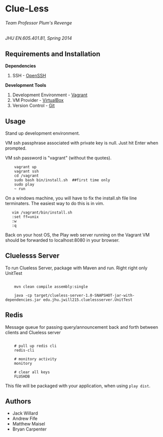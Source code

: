 # Clue-Less
###### Team Professor Plum's Revenge
_JHU EN.605.401.81, Spring 2014_

## Requirements and Installation

**Dependencies**

1. SSH - [OpenSSH](http://sourceforge.net/projects/sshwindows/files/OpenSSH%20for%20Windows%20-%20Release/3.8p1-1%2020040709%20Build/setupssh381-20040709.zip/download)

**Development Tools**

1. Development Environment - [Vagrant](http://www.vagrantup.com/)
2. VM Provider - [VirtualBox](https://www.virtualbox.org/)
3. Version Control - [Git](http://gitscm.com/)

## Usage
Stand up development environment.

VM ssh passphrase associated with private key is null. Just hit Enter when prompted.

VM ssh password is "vagrant" (without the quotes).

```
    vagrant up
    vagrant ssh
    cd /vagrant
    sudo bash bin/install.sh  ##first time only
    sudo play
    ~ run
```

On a windows machine, you will have to fix the install.sh file line terminaters.  The easiest way to do this is in vim.

```
   vim /vagrant/bin/install.sh
   :set ff=unix
   :w
   :q
```

Back on your host OS, the Play web server running on the Vagrant VM should be forwarded to localhost:8080 in your browser.

## Cluelesss Server

To run Clueless Server, package with Maven and run. Right right only UnitTest

```

    mvn clean compile assembly:single

    java -cp target/clueless-server-1.0-SNAPSHOT-jar-with-dependencies.jar edu.jhu.jwill215.cluelessserver.UnitTest

```

## Redis

Message queue for passing query/announcement back and forth between clients and Clueless server

```

    # pull up redis cli
    redis-cli

    # monitory activity
    monitory

    # clear all keys
    FLUSHDB

```


This file will be packaged with your application, when using `play dist`.

## Authors
+ Jack Willard
+ Andrew Fife
+ Matthew Maisel
+ Bryan Carpenter
